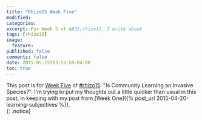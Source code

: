 ```yaml
---
title: "Rhizo15 Week Five"
modified:
categories:
excerpt: For Week 5 of &#35;rhizo15, I write about  
tags: [rhizo15]
image:
  feature:
published: false
comments: false
date: 2015-05-15T13:52:59-04:00
toc: true
---
```


This post is for [Week Five](http://rhizomatic.net/2015/05/12/week-5-is-community-learning-an-invasive-species/) of [#rhizo15](http://rhizomatic.net/): "Is Community Learning an Invasive Species?". I'm trying to put my thoughts out a little quicker than usual in this post, in keeping with my post from [Week One]({% post_url 2015-04-20-learning-subjectives %}).  
{: .notice}  
